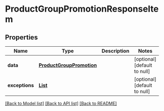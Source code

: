 # ProductGroupPromotionResponseItem
## Properties

| Name | Type | Description | Notes |
|------------ | ------------- | ------------- | -------------|
| **data** | [**ProductGroupPromotion**](ProductGroupPromotion.md) |  | [optional] [default to null] |
| **exceptions** | [**List**](Exception.md) |  | [optional] [default to null] |

[[Back to Model list]](../README.md#documentation-for-models) [[Back to API list]](../README.md#documentation-for-api-endpoints) [[Back to README]](../README.md)

